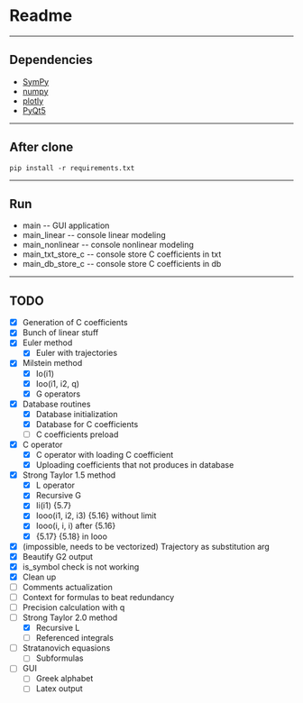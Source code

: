 # Readme #

- - - -
## Dependencies ##
* [SymPy](https://docs.sympy.org/latest/index.html)
* [numpy](https://numpy.org/)
* [plotly](https://plotly.com/python/)
* [PyQt5](https://pypi.org/project/PyQt5/)

- - - -
## After clone ##
`pip install -r requirements.txt`

- - - -
## Run ##
* main -- GUI application
* main_linear -- console linear modeling
* main_nonlinear -- console nonlinear modeling
* main_txt_store_c -- console store C coefficients in txt
* main_db_store_c -- console store C coefficients in db

- - - -
## TODO ##
- [x] Generation of C coefficients
- [x] Bunch of linear stuff
- [x] Euler method
    - [x] Euler with trajectories
- [x] Milstein method
    - [x] Io(i1)
    - [x] Ioo(i1, i2, q)
    - [x] G operators
- [x] Database routines
    - [x] Database initialization
    - [x] Database for C coefficients
    - [ ] C coefficients preload
- [x] C operator
    - [x] C operator with loading C coefficient
    - [x] Uploading coefficients that not produces in database
- [x] Strong Taylor 1.5 method
    - [x] L operator
    - [x] Recursive G
    - [x] Ii(i1) {5.7}
    - [x] Iooo(i1, i2, i3) {5.16} without limit
    - [x] Iooo(i, i, i) after {5.16}
    - [x] {5.17} {5.18} in Iooo
- [x] (impossible, needs to be vectorized) Trajectory as substitution arg
- [x] Beautify G2 output
- [x] is_symbol check is not working
- [x] Clean up
- [ ] Comments actualization
- [ ] Context for formulas to beat redundancy
- [ ] Precision calculation with q
- [ ] Strong Taylor 2.0 method
    - [x] Recursive L
    - [ ] Referenced integrals
- [ ] Stratanovich equasions
    - [ ] Subformulas
- [ ] GUI
    - [ ] Greek alphabet
    - [ ] Latex output
